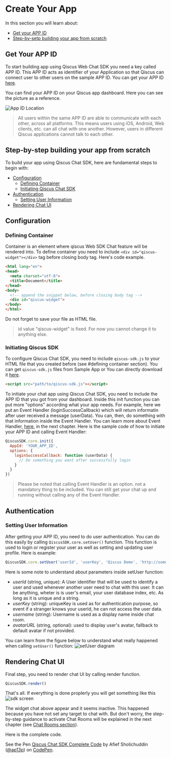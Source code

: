 # Create Your App

In this section you will learn about:
- [Get your APP ID](#get-your-app-id)
- [Step-by-setp building your app from scratch](#step-by-step-building-your-app-from-scratch)

## Get Your APP ID
To start building app using Qiscus Web Chat SDK you need a key called APP ID.
This APP ID acts as identifier of your Application so that Qiscus can connect
user to other users on the sample APP ID. You can get your APP ID
[here](https://www.qiscus.com/dashboard/register).

You can find your APP ID on your Qiscus app dashboard. Here you can see the
picture as a reference.

![App ID Location](https://cdn.rawgit.com/qiscus/qiscus-sdk-web/feature/docs/docs/images/app-id.png "Your APP ID location")

> All users within the same APP ID are able to communicate with each other,
> across all platforms. This means users using iOS, Android, Web clients, etc.
> can all chat with one another. However, users in different Qiscus
> applications cannot talk to each other.

## Step-by-step building your app from scratch
To build your app using Qiscus Chat SDK, here are fundamental steps to begin
with:
- [Configuration](#configuration)
  - [Defining Container](#defining-container)
  - [Initiating Qiscus Chat SDK](#initiating-qiscus-chat-sdk)
- [Authentication](#authentication)
  - [Setting User Information](#setting-user-information)
- [Rendering Chat UI](#rendering-chat-ui)

## Configuration

### Defining Container
Container is an element where qiscus Web SDK Chat feature will be rendered into.
To define container you need to include `<div id="qiscus-widget"></div>` tag
before closing body tag. Here's code example.
```html
<html lang="en">
<head>
  <meta charset="utf-8">
  <title>Document</title>
</head>
<body>
  <!-- append the snippet below, before closing body tag -->
  <div id="qiscus-widget">
</body>
</html>
```
Do not forget to save your file as HTML file.
> id value "qiscus-widget" is fixed. For now you cannot change it to anything
> else.


### Initiating Qiscus SDK
To configure Qiscus Chat SDK, you need to include `qiscus-sdk.js` to your HTML
file that you created before (see #defining container section). You can get
`qiscus-sdk.js` files from Sample App or You can directly download it
[here](https://github.com/qiscus/qiscus-sdk-web/releases/latest).
```html
<script src="path/to/qiscus-sdk.js"></script>
```
To initiate your chat app using Qiscus Chat SDK, you need to include the APP ID
that you got from your dashboard. Inside this init function you can put more
"options" according what your app needs. For example, here we put an
Event Handler (loginSuccessCallback) which will return informatin after user
received a message (userData). You can, then, do something with that information
inside the Event Handler. You can learn more about Event Handler,
[here](http://sdk.qiscus.com/documentation/web/event-handler),
in the next chapter. Here is the sample code of how to initiate your
APP ID and calling Event Handler:
```javascript
QiscusSDK.core.init({
  AppId: 'YOUR_APP_ID',
  options: {
    loginSuccessCallback: function (userData) {
      // Do something you want after successfully login
    }
  }
})
```
> Please be noted that calling Event Handler is an option. not a mandatory
> thing to be included. You can still get your chat up and running without
> calling any of the Event Handler.

## Authentication

### Setting User Information
After getting your APP ID, you need to do user authentication. You can do this
easily by calling `QiscusSDK.core.setUser()` function. This function is used to
login or register your user as well as setting and updating user profile.
Here is example:
```javascript
QiscusSDK.core.setUser('userId', 'userKey', 'Qiscus Demo', 'http://some-url.com/avatar.png');
```
Here is some note to understand about parameters inside setUser function:
- *userId* (string, unique): A User identifier that will be used to identify
  a user and used whenever another user need to chat with this user. It can
  be anything, wheter is is user's email, your user database index, etc.
  As long as it is unique and a string.
- *userKey* (string): uniqueKey is used as for authentication purpose, so event
  if a stranger knows your userId, he can not access the user data.
- *username* (string): Username is used as a display name inside chat room.
- *avatarURL* (string, optional): used to display user's avatar, fallback to
  default avatar if not provided.

You can learn from the figure below to understand what really happened when
calling `setUser()` function:
![setUser diagram](https://cdn.rawgit.com/qiscus/qiscus-sdk-web/feature/docs/docs/images/auth-diagram.png "setUser Authentication flow")

## Rendering Chat UI

Final step, you need to render chat UI by calling render function.
```javascript
QiscusSDK.render()
```

That's all. If everything is done proplerly you will get something like this
![sdk screen](https://cdn.rawgit.com/qiscus/qiscus-sdk-web/feature/docs/docs/images/sdk-screen.png "SDK Screen")

The widget chat above appear and it seems inactive. This happened because
you have not set any target to chat with. But don't worry, the step-by-step
guidance to activate Chat Rooms will be explained in the next chapter
(see [Chat Rooms section](https://sdk.qiscus.com/documentation/web/chat-rooms)).

Here is the complete code.
<p data-height="286" data-theme-id="0" data-slug-hash="aLKJap" data-default-tab="html" data-user="ap13p" data-embed-version="2" data-pen-title="Qiscus Chat SDK Complete Code" class="codepen">See the Pen <a href="https://codepen.io/ap13p/pen/aLKJap/">Qiscus Chat SDK Complete Code</a> by Afief Sholichuddin (<a href="https://codepen.io/ap13p">@ap13p</a>) on <a href="https://codepen.io">CodePen</a>.</p>
<script async src="https://production-assets.codepen.io/assets/embed/ei.js"></script>
